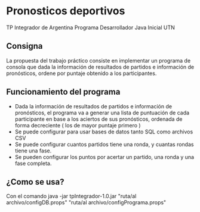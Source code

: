 # Pronosticos deportivos
TP Integrador de Argentina Programa Desarrollador Java Inicial UTN

## Consigna
La propuesta del trabajo práctico consiste en implementar un programa de consola que dada
la información de resultados de partidos e información de pronósticos, ordene por puntaje
obtenido a los participantes.

## Funcionamiento del programa

* Dada la información de resultados de partidos e información de pronósticos, el programa va a generar una lista de puntuación de cada participante en base a los aciertos de sus pronósticos, ordenada de forma decreciente ( los de mayor puntaje primero )
* Se puede configurar para usar bases de datos tanto SQL como archivos CSV
* Se puede configurar cuantos partidos tiene una ronda, y cuantas rondas tiene una fase.
* Se pueden configurar los puntos por acertar un partido, una ronda y una fase completa.
## ¿Como se usa?
Con el comando java -jar tpIntegrador-1.0.jar "ruta/al archivo/configDB.props" "ruta/al archivo/configPrograma.props"
